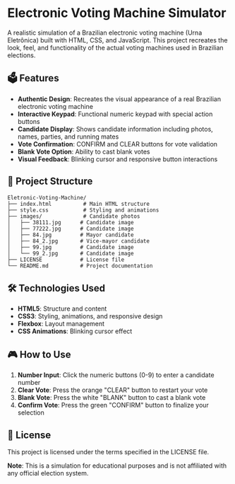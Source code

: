 # Electronic Voting Machine Simulator

A realistic simulation of a Brazilian electronic voting machine (Urna Eletrônica) built with HTML, CSS, and JavaScript. This project recreates the look, feel, and functionality of the actual voting machines used in Brazilian elections.

## 🗳️ Features

- **Authentic Design**: Recreates the visual appearance of a real Brazilian electronic voting machine
- **Interactive Keypad**: Functional numeric keypad with special action buttons
- **Candidate Display**: Shows candidate information including photos, names, parties, and running mates
- **Vote Confirmation**: CONFIRM and CLEAR buttons for vote validation
- **Blank Vote Option**: Ability to cast blank votes
- **Visual Feedback**: Blinking cursor and responsive button interactions

## 📁 Project Structure

```
Eletronic-Voting-Machine/
├── index.html          # Main HTML structure
├── style.css           # Styling and animations
├── images/             # Candidate photos
│   ├── 38111.jpg      # Candidate image
│   ├── 77222.jpg      # Candidate image
│   ├── 84.jpg         # Mayor candidate
│   ├── 84_2.jpg       # Vice-mayor candidate
│   ├── 99.jpg         # Candidate image
│   └── 99_2.jpg       # Candidate image
├── LICENSE            # License file
└── README.md          # Project documentation
```

## 🛠️ Technologies Used

- **HTML5**: Structure and content
- **CSS3**: Styling, animations, and responsive design
- **Flexbox**: Layout management
- **CSS Animations**: Blinking cursor effect

## 🎮 How to Use

1. **Number Input**: Click the numeric buttons (0-9) to enter a candidate number
2. **Clear Vote**: Press the orange "CLEAR" button to restart your vote
3. **Blank Vote**: Press the white "BLANK" button to cast a blank vote
4. **Confirm Vote**: Press the green "CONFIRM" button to finalize your selection

## 📄 License

This project is licensed under the terms specified in the LICENSE file.

**Note**: This is a simulation for educational purposes and is not affiliated with any official election system.
